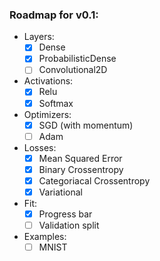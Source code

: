 ### Roadmap for v0.1:

- Layers:
    - [x] Dense
    - [x] ProbabilisticDense
    - [ ] Convolutional2D
- Activations:
    - [x] Relu
    - [x] Softmax
- Optimizers:
    - [x] SGD (with momentum)
    - [ ] Adam
- Losses:
    - [x] Mean Squared Error
    - [x] Binary Crossentropy
    - [x] Categoriacal Crossentropy
    - [x] Variational
- Fit:
    - [x] Progress bar
    - [ ] Validation split
- Examples:
    - [ ] MNIST
